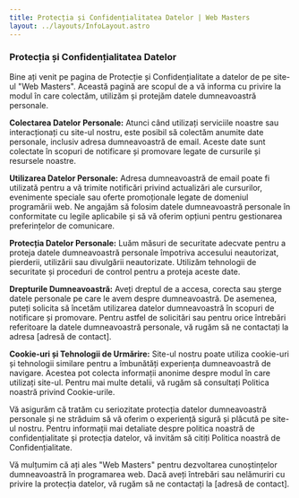 ```yaml
---
title: Protecția și Confidențialitatea Datelor | Web Masters
layout: ../layouts/InfoLayout.astro
---
```

### Protecția și Confidențialitatea Datelor

Bine ați venit pe pagina de Protecție și Confidențialitate a datelor de pe site-ul "Web Masters". Această pagină are scopul de a vă informa cu privire la modul în care colectăm, utilizăm și protejăm datele dumneavoastră personale. 

**Colectarea Datelor Personale:**
Atunci când utilizați serviciile noastre sau interacționați cu site-ul nostru, este posibil să colectăm anumite date personale, inclusiv adresa dumneavoastră de email. Aceste date sunt colectate în scopuri de notificare și promovare legate de cursurile și resursele noastre.

**Utilizarea Datelor Personale:**
Adresa dumneavoastră de email poate fi utilizată pentru a vă trimite notificări privind actualizări ale cursurilor, evenimente speciale sau oferte promoționale legate de domeniul programării web. Ne angajăm să folosim datele dumneavoastră personale în conformitate cu legile aplicabile și să vă oferim opțiuni pentru gestionarea preferințelor de comunicare.

**Protecția Datelor Personale:**
Luăm măsuri de securitate adecvate pentru a proteja datele dumneavoastră personale împotriva accesului neautorizat, pierderii, utilizării sau divulgării neautorizate. Utilizăm tehnologii de securitate și proceduri de control pentru a proteja aceste date.

**Drepturile Dumneavoastră:**
Aveți dreptul de a accesa, corecta sau șterge datele personale pe care le avem despre dumneavoastră. De asemenea, puteți solicita să încetăm utilizarea datelor dumneavoastră în scopuri de notificare și promovare. Pentru astfel de solicitări sau pentru orice întrebări referitoare la datele dumneavoastră personale, vă rugăm să ne contactați la adresa [adresă de contact].

**Cookie-uri și Tehnologii de Urmărire:**
Site-ul nostru poate utiliza cookie-uri și tehnologii similare pentru a îmbunătăți experiența dumneavoastră de navigare. Acestea pot colecta informații anonime despre modul în care utilizați site-ul. Pentru mai multe detalii, vă rugăm să consultați Politica noastră privind Cookie-urile.

Vă asigurăm că tratăm cu seriozitate protecția datelor dumneavoastră personale și ne străduim să vă oferim o experiență sigură și plăcută pe site-ul nostru. Pentru informații mai detaliate despre politica noastră de confidențialitate și protecția datelor, vă invităm să citiți Politica noastră de Confidențialitate.

Vă mulțumim că ați ales "Web Masters" pentru dezvoltarea cunoștințelor dumneavoastră în programarea web. Dacă aveți întrebări sau nelămuriri cu privire la protecția datelor, vă rugăm să ne contactați la [adresă de contact].